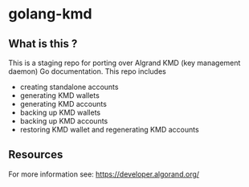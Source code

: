 # golang-kmd
## What is this ?
This is a staging repo for porting over Algrand KMD (key management daemon) Go documentation.
This repo includes
- creating standalone accounts
- generating KMD wallets
- generating KMD accounts
- backing up KMD wallets
- backing up KMD accounts
- restoring KMD wallet and regenerating KMD accounts

## Resources
For more information see: https://developer.algorand.org/
